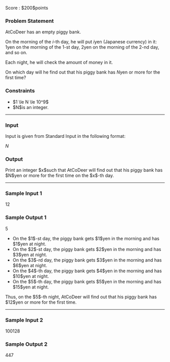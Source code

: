 
<div>

<span>

<span>

<p>
Score : $200$points
</p>

<div>

<section>

### **Problem Statement**

<p>
AtCoDeer has an empty piggy bank.

On the morning of the $i$-th day, he will put $i$yen (Japanese currency) in it: $1$yen on the morning of the $1$-st day, $2$yen on the morning of the $2$-nd day, and so on.

Each night, he will check the amount of money in it.

On which day will he find out that his piggy bank has $N$yen or more for the first time?
</p>

</section>

</div>

<div>

<section>

### **Constraints**

<ul>

<li>
$1 \le N \le 10^9$
</li>

<li>
$N$is an integer.
</li>

</ul>

</section>

</div>

---

<div>

<div>

<section>

### **Input**

<p>
Input is given from Standard Input in the following format:
</p>

<div>

$N$
</div>

</section>

</div>

<div>

<section>

### **Output**

<p>
Print an integer $x$such that AtCoDeer will find out that his piggy bank has $N$yen or more for the first time on the $x$-th day.
</p>

</section>

</div>

</div>

---

<div>

<section>

### **Sample Input 1**

<div>

12

</div>

</section>

</div>

<div>

<section>

### **Sample Output 1**

<div>

5

</div>

<ul>

<li>
On the $1$-st day, the piggy bank gets $1$yen in the morning and has $1$yen at night.
</li>

<li>
On the $2$-st day, the piggy bank gets $2$yen in the morning and has $3$yen at night.
</li>

<li>
On the $3$-rd day, the piggy bank gets $3$yen in the morning and has $6$yen at night.
</li>

<li>
On the $4$-th day, the piggy bank gets $4$yen in the morning and has $10$yen at night.
</li>

<li>
On the $5$-th day, the piggy bank gets $5$yen in the morning and has $15$yen at night.
</li>

</ul>

<p>
Thus, on the $5$-th night, AtCoDeer will find out that his piggy bank has $12$yen or more for the first time.
</p>

</section>

</div>

---

<div>

<section>

### **Sample Input 2**

<div>

100128

</div>

</section>

</div>

<div>

<section>

### **Sample Output 2**

<div>

447

</div>

</section>

</div>

</span>

</span>

</div>
